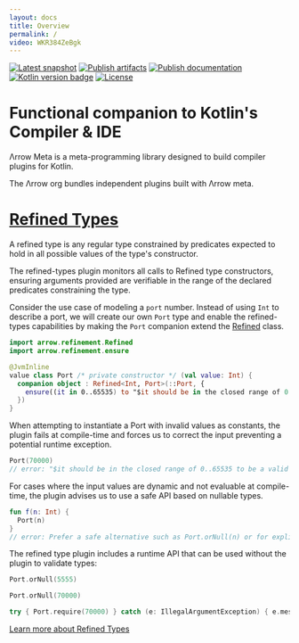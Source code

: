 ```yaml
---
layout: docs
title: Overview
permalink: /
video: WKR384ZeBgk
---
```


[![Latest snapshot](https://img.shields.io/maven-metadata/v?color=0576b6&label=latest%20snapshot&metadataUrl=https%3A%2F%2Foss.sonatype.org%2Fservice%2Flocal%2Frepositories%2Fsnapshots%2Fcontent%2Fio%2Farrow-kt%2Farrow-meta%2Fmaven-metadata.xml)](https://oss.sonatype.org/service/local/repositories/snapshots/content/io/arrow-kt/arrow-meta/)
[![Publish artifacts](https://github.com/arrow-kt/arrow-meta/workflows/Publish%20Artifacts/badge.svg)](https://github.com/arrow-kt/arrow-meta/actions?query=workflow%3A%22Publish+Artifacts%22)
[![Publish documentation](https://github.com/arrow-kt/arrow-meta/workflows/Publish%20Documentation/badge.svg)](https://github.com/arrow-kt/arrow-meta/actions?query=workflow%3A%22Publish+Documentation%22)
[![Kotlin version badge](https://img.shields.io/badge/kotlin-1.5-blue.svg)](https://kotlinlang.org/docs/whatsnew15.html)
[![License](https://img.shields.io/badge/License-Apache%202.0-blue.svg)](http://www.apache.org/licenses/LICENSE-2.0)

# Functional companion to Kotlin's Compiler & IDE

Λrrow Meta is a meta-programming library designed to build compiler plugins for Kotlin.

The Λrrow org bundles independent plugins built with Λrrow meta.

# [Refined Types](/apidocs/arrow-refined-types/arrow.refinement/)

A refined type is any regular type constrained by predicates expected to hold in all possible values of the type's
constructor.

The refined-types plugin monitors all calls to Refined type constructors, ensuring arguments provided are verifiable in
the range of the declared predicates constraining the type.

Consider the use case of modeling a `port` number. Instead of using `Int` to describe a port, we will create our own `Port` type and
enable the refined-types capabilities by making the `Port` companion extend the [Refined](http://127.0.0.1:4000/apidocs/arrow-refined-types/arrow.refinement/-refined/index.html) class.

```kotlin
import arrow.refinement.Refined
import arrow.refinement.ensure

@JvmInline
value class Port /* private constructor */ (val value: Int) {
  companion object : Refined<Int, Port>(::Port, {
    ensure((it in 0..65535) to "$it should be in the closed range of 0..65535 to be a valid port number")
  })
}
```

When attempting to instantiate a Port with invalid values as constants, the plugin fails at compile-time and forces us to correct the input preventing a potential runtime exception.

```kotlin
Port(70000)
// error: "$it should be in the closed range of 0..65535 to be a valid port number"
```

For cases where the input values are dynamic and not evaluable at compile-time, the plugin advises us to use a safe API
based on nullable types.

```kotlin
fun f(n: Int) {
  Port(n)
}
// error: Prefer a safe alternative such as Port.orNull(n) or for explicit use of exceptions `Port.require(n)`
```

The refined type plugin includes a runtime API that can be used without the plugin to validate types:

```kotlin
Port.orNull(5555)
```

```kotlin
Port.orNull(70000)
```

```kotlin
try { Port.require(70000) } catch (e: IllegalArgumentException) { e.message }
```

[Learn more about Refined Types](/apidocs/arrow-refined-types/arrow.refinement/)

